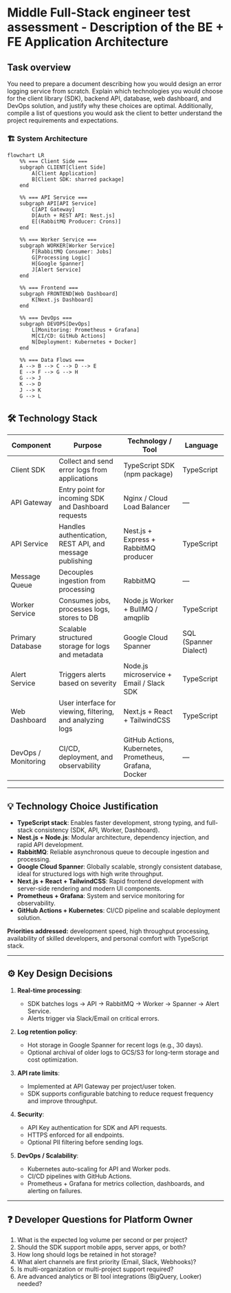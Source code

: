 # Middle Full-Stack engineer test assessment - Description of the BE + FE Application Architecture

## Task overview

You need to prepare a document describing how you would design an error logging service from scratch. Explain which technologies you would choose for the client library (SDK), backend API, database, web dashboard, and DevOps solution, and justify why these choices are optimal. Additionally, compile a list of questions you would ask the client to better understand the project requirements and expectations.

### 🏗️ System Architecture
```mermaid
flowchart LR
    %% === Client Side ===
    subgraph CLIENT[Client Side]
        A[Client Application]
        B[Client SDK: sharred package]
    end

    %% === API Service ===
    subgraph API[API Service]
        C[API Gateway]
        D[Auth + REST API: Nest.js]
        E[(RabbitMQ Producer: Crons)]
    end

    %% === Worker Service ===
    subgraph WORKER[Worker Service]
        F[RabbitMQ Consumer: Jobs]
        G[Processing Logic]
        H[Google Spanner]
        J[Alert Service]
    end

    %% === Frontend ===
    subgraph FRONTEND[Web Dashboard]
        K[Next.js Dashboard]
    end

    %% === DevOps ===
    subgraph DEVOPS[DevOps]
        L[Monitoring: Prometheus + Grafana]
        M[CI/CD: GitHub Actions]
        N[Deployment: Kubernetes + Docker]
    end

    %% === Data Flows ===
    A --> B --> C --> D --> E
    E --> F --> G --> H
    G --> J
    K --> D
    J --> K
    G --> L
```

## 🛠️ Technology Stack

| Component          | Purpose                                             | Technology / Tool                        | Language       |
|-------------------|----------------------------------------------------|-----------------------------------------|---------------|
| Client SDK         | Collect and send error logs from applications     | TypeScript SDK (npm package)             | TypeScript    |
| API Gateway        | Entry point for incoming SDK and Dashboard requests | Nginx / Cloud Load Balancer             | —             |
| API Service        | Handles authentication, REST API, and message publishing | Nest.js + Express + RabbitMQ producer | TypeScript    |
| Message Queue      | Decouples ingestion from processing               | RabbitMQ                                  | —             |
| Worker Service     | Consumes jobs, processes logs, stores to DB       | Node.js Worker + BullMQ / amqplib       | TypeScript    |
| Primary Database   | Scalable structured storage for logs and metadata | Google Cloud Spanner                     | SQL (Spanner Dialect) |
| Alert Service      | Triggers alerts based on severity                 | Node.js microservice + Email / Slack SDK | TypeScript    |
| Web Dashboard      | User interface for viewing, filtering, and analyzing logs | Next.js + React + TailwindCSS          | TypeScript    |
| DevOps / Monitoring| CI/CD, deployment, and observability             | GitHub Actions, Kubernetes, Prometheus, Grafana, Docker | —        |

---

## 💡 Technology Choice Justification

- **TypeScript stack**: Enables faster development, strong typing, and full-stack consistency (SDK, API, Worker, Dashboard).  
- **Nest.js + Node.js**: Modular architecture, dependency injection, and rapid API development.  
- **RabbitMQ**: Reliable asynchronous queue to decouple ingestion and processing.  
- **Google Cloud Spanner**: Globally scalable, strongly consistent database, ideal for structured logs with high write throughput.  
- **Next.js + React + TailwindCSS**: Rapid frontend development with server-side rendering and modern UI components.  
- **Prometheus + Grafana**: System and service monitoring for observability.  
- **GitHub Actions + Kubernetes**: CI/CD pipeline and scalable deployment solution.  

**Priorities addressed:** development speed, high throughput processing, availability of skilled developers, and personal comfort with TypeScript stack.

---

## ⚙️ Key Design Decisions

1. **Real-time processing**:  
   - SDK batches logs → API → RabbitMQ → Worker → Spanner → Alert Service.  
   - Alerts trigger via Slack/Email on critical errors.

2. **Log retention policy**:  
   - Hot storage in Google Spanner for recent logs (e.g., 30 days).  
   - Optional archival of older logs to GCS/S3 for long-term storage and cost optimization.

3. **API rate limits**:  
   - Implemented at API Gateway per project/user token.  
   - SDK supports configurable batching to reduce request frequency and improve throughput.

4. **Security**:  
   - API Key authentication for SDK and API requests.  
   - HTTPS enforced for all endpoints.  
   - Optional PII filtering before sending logs.

5. **DevOps / Scalability**:  
   - Kubernetes auto-scaling for API and Worker pods.  
   - CI/CD pipelines with GitHub Actions.  
   - Prometheus + Grafana for metrics collection, dashboards, and alerting on failures.

---

## ❓ Developer Questions for Platform Owner

1. What is the expected log volume per second or per project?  
2. Should the SDK support mobile apps, server apps, or both?  
3. How long should logs be retained in hot storage?  
4. What alert channels are first priority (Email, Slack, Webhooks)?  
5. Is multi-organization or multi-project support required?  
6. Are advanced analytics or BI tool integrations (BigQuery, Looker) needed?
    
